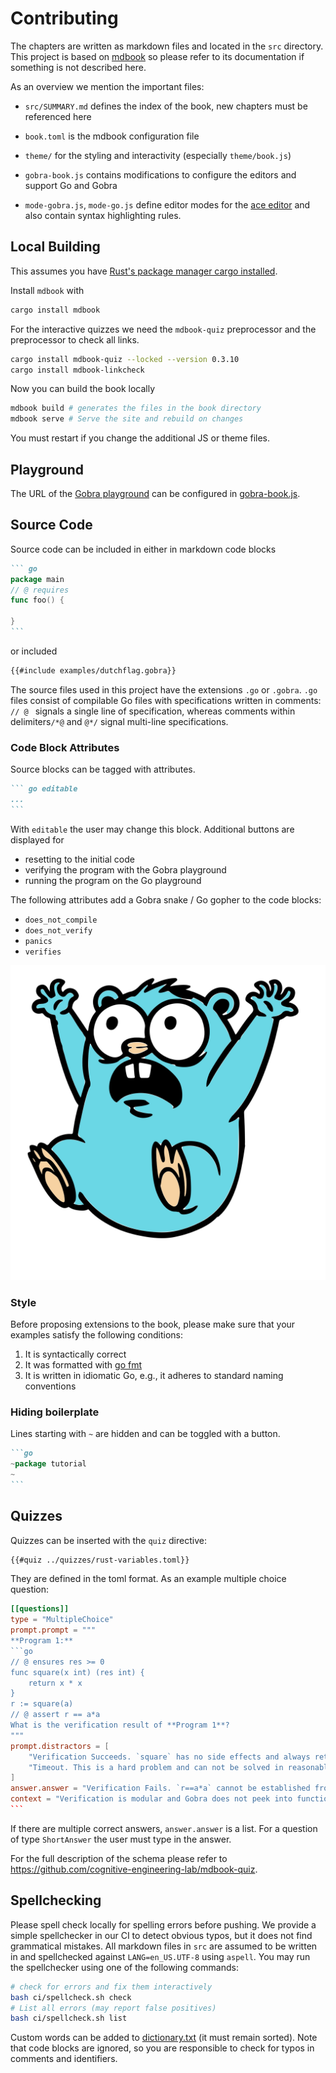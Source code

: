 # Contributing

The chapters are written as markdown files and located in the `src` directory.
This project is based on [mdbook](https://rust-lang.github.io/mdBook/) so please refer to its documentation if something is not described here.

As an overview we mention the important files:

- `src/SUMMARY.md` defines the index of the book, new chapters must be referenced here

- `book.toml` is the mdbook configuration file

- `theme/` for the styling and interactivity (especially `theme/book.js`)

- `gobra-book.js` contains modifications to configure the editors and support Go and Gobra
- `mode-gobra.js`, `mode-go.js` define editor modes for the [ace editor](https://ace.c9.io/) and also contain syntax highlighting rules.

## Local Building
This assumes you have [Rust's package manager cargo installed](https://doc.rust-lang.org/cargo/getting-started/installation.html).

Install `mdbook` with
``` sh
cargo install mdbook
```

For the interactive quizzes we need the `mdbook-quiz` preprocessor and the preprocessor to check all links.
``` sh
cargo install mdbook-quiz --locked --version 0.3.10
cargo install mdbook-linkcheck
```

Now you can build the book locally

``` sh
mdbook build # generates the files in the book directory
mdbook serve # Serve the site and rebuild on changes
```
You must restart if you change the additional JS or theme files.

## Playground
The URL of the
[Gobra playground](https://github.com/gottschali/gobra-playground)
can be configured in [gobra-book.js](gobra-book.js).
## Source Code
Source code can be included in either in markdown code blocks
````markdown
``` go
package main
// @ requires
func foo() {

}
```
````
or included
```markdown
{{#include examples/dutchflag.gobra}}
```

The source files used in this project have the extensions `.go` or `.gobra`. `.go` files consist of compilable Go files with specifications written in comments: `// @ ` signals a single line of specification, whereas comments within delimiters`/*@` and `@*/` signal multi-line specifications.


### Code Block Attributes
Source blocks can be tagged with attributes.
````markdown
``` go editable
...
```
````
With `editable` the user may change this block.
Additional buttons are displayed for
- resetting to the initial code
- verifying the program with the Gobra playground
- running the program on the Go playground

The following attributes add a Gobra snake / Go gopher to the code blocks:
- `does_not_compile`
- `does_not_verify`
- `panics`
- `verifies`

![panicking gopher](./src/assets/ferris/panics.svg)

### Style
Before proposing extensions to the book, please make sure that your examples satisfy the following conditions:
1. It is syntactically correct
2. It was formatted with [go fmt](https://go.dev/blog/gofmt)
3. It is written in idiomatic Go, e.g., it adheres to standard naming conventions

### Hiding boilerplate
Lines starting with `~` are hidden and can be toggled with a button.
````markdown
```go
~package tutorial
~
```
````

## Quizzes
Quizzes can be inserted with the `quiz` directive:
``` markdown
{{#quiz ../quizzes/rust-variables.toml}}
```
They are defined in the toml format.
As an example multiple choice question:
```` toml
[[questions]]
type = "MultipleChoice"
prompt.prompt = """
**Program 1:**
```go
// @ ensures res >= 0
func square(x int) (res int) {
	return x * x
}
r := square(a)
// @ assert r == a*a
What is the verification result of **Program 1**?
"""
prompt.distractors = [
	"Verification Succeeds. `square` has no side effects and always returns `a*a`. Hence the assertion passes.",
	"Timeout. This is a hard problem and can not be solved in reasonable time.",
]
answer.answer = "Verification Fails. `r==a*a` cannot be established from the postcondition."
context = "Verification is modular and Gobra does not peek into function definitions."
```
````
If there are multiple correct answers, `answer.answer` is a list.
For a question of type `ShortAnswer` the user must type in the answer.

For the full description of the schema please refer to <https://github.com/cognitive-engineering-lab/mdbook-quiz>.

## Spellchecking
Please spell check locally for spelling errors before pushing.
We provide a simple spellchecker in our CI to detect obvious typos, but it does not find grammatical mistakes.
All markdown files in `src` are  assumed to be written in and spellchecked against `LANG=en_US.UTF-8` using `aspell`.
You may run the spellchecker using one of the following commands:
```sh
# check for errors and fix them interactively
bash ci/spellcheck.sh check
# List all errors (may report false positives)
bash ci/spellcheck.sh list
```

Custom words can be added to [dictionary.txt](ci/dictionary.txt) (it must remain sorted).
Note that code blocks are ignored, so you are responsible to check for typos in comments and identifiers.

